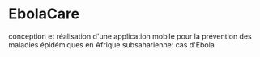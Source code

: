 # EbolaCare
conception et réalisation d'une application mobile pour la prévention des maladies épidémiques en Afrique subsaharienne: cas d'Ebola
